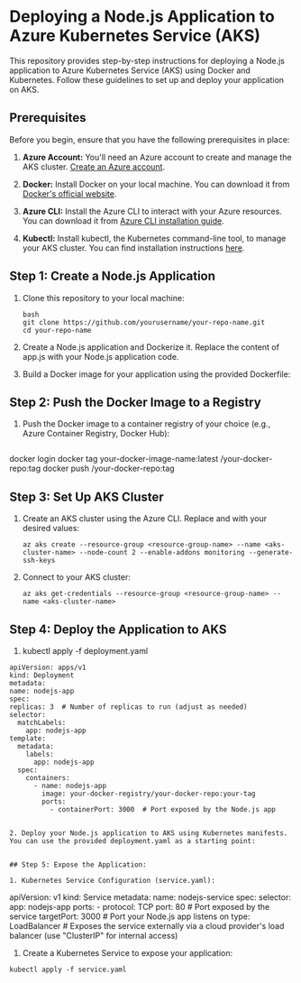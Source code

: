 # Deploying a Node.js Application to Azure Kubernetes Service (AKS)

This repository provides step-by-step instructions for deploying a Node.js application to Azure Kubernetes Service (AKS) using Docker and Kubernetes. Follow these guidelines to set up and deploy your application on AKS.

## Prerequisites

Before you begin, ensure that you have the following prerequisites in place:

1. **Azure Account:** You'll need an Azure account to create and manage the AKS cluster. [Create an Azure account](https://azure.microsoft.com/en-us/free/).

2. **Docker:** Install Docker on your local machine. You can download it from [Docker's official website](https://www.docker.com/get-started).

3. **Azure CLI:** Install the Azure CLI to interact with your Azure resources. You can download it from [Azure CLI installation guide](https://docs.microsoft.com/en-us/cli/azure/install-azure-cli).

4. **Kubectl:** Install kubectl, the Kubernetes command-line tool, to manage your AKS cluster. You can find installation instructions [here](https://kubernetes.io/docs/tasks/tools/install-kubectl/).

## Step 1: Create a Node.js Application

1. Clone this repository to your local machine:

   ```
   bash
   git clone https://github.com/yourusername/your-repo-name.git
   cd your-repo-name
2. Create a Node.js application and Dockerize it. Replace the content of app.js with your Node.js application code.

3. Build a Docker image for your application using the provided Dockerfile:   
 
## Step 2: Push the Docker Image to a Registry
1. Push the Docker image to a container registry of your choice (e.g., Azure Container Registry, Docker Hub):
   ```
docker login <registry-url>
docker tag your-docker-image-name:latest <registry-url>/your-docker-repo:tag
docker push <registry-url>/your-docker-repo:tag

## Step 3: Set Up AKS Cluster

1. Create an AKS cluster using the Azure CLI. Replace <resource-group-name> and <aks-cluster-name> with your desired values:
   ```
   az aks create --resource-group <resource-group-name> --name <aks-cluster-name> --node-count 2 --enable-addons monitoring --generate-ssh-keys
2. Connect to your AKS cluster:
   ```
   az aks get-credentials --resource-group <resource-group-name> --name <aks-cluster-name>

## Step 4: Deploy the Application to AKS

1. kubectl apply -f deployment.yaml
  ```
apiVersion: apps/v1
kind: Deployment
metadata:
  name: nodejs-app
spec:
  replicas: 3  # Number of replicas to run (adjust as needed)
  selector:
    matchLabels:
      app: nodejs-app
  template:
    metadata:
      labels:
        app: nodejs-app
    spec:
      containers:
        - name: nodejs-app
          image: your-docker-registry/your-docker-repo:your-tag
          ports:
            - containerPort: 3000  # Port exposed by the Node.js app


2. Deploy your Node.js application to AKS using Kubernetes manifests. You can use the provided deployment.yaml as a starting point:


## Step 5: Expose the Application:

1. Kubernetes Service Configuration (service.yaml):

```
apiVersion: v1
kind: Service
metadata:
  name: nodejs-service
spec:
  selector:
    app: nodejs-app
  ports:
    - protocol: TCP
      port: 80  # Port exposed by the service
      targetPort: 3000  # Port your Node.js app listens on
  type: LoadBalancer  # Exposes the service externally via a cloud provider's load balancer (use "ClusterIP" for internal access)


1. Create a Kubernetes Service to expose your application:
```
kubectl apply -f service.yaml



